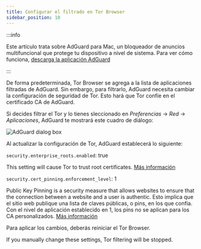 ```yaml
---
title: Configurar el filtrado en Tor Browser
sidebar_position: 10
---
```


:::info

Este artículo trata sobre AdGuard para Mac, un bloqueador de anuncios multifuncional que protege tu dispositivo a nivel de sistema. Para ver cómo funciona, [descarga la aplicación AdGuard](https://adguard.com/download.html?auto=true)

:::

De forma predeterminada, Tor Browser se agrega a la lista de aplicaciones filtradas de AdGuard. Sin embargo, para filtrarlo, AdGuard necesita cambiar la configuración de seguridad de Tor. Esto hará que Tor confíe en el certificado CA de AdGuard.

Si decides filtrar el Tor y lo tienes sleccionado en *Preferencias* → *Red* → *Aplicaciones*, AdGuard te mostrará este cuadro de diálogo:

![AdGuard dialog box](https://cdn.adtidy.org/content/kb/ad_blocker/mac/tor-setup.png)

Al actualizar la configuración de Tor, AdGuard establecerá lo siguiente:

`security.enterprise_roots.enabled`: true

This setting will cause Tor to trust root certificates. [Más información](https://support.mozilla.org/en-US/kb/setting-certificate-authorities-firefox)

`security.cert_pinning.enforcement_level`: 1

Public Key Pinning is a security measure that allows websites to ensure that the connection between a website and a user is authentic. Esto implica que el sitio web publique una lista de claves públicas, o pins, en los que confía. Con el nivel de aplicación establecido en 1, los pins no se aplican para los CA personalizados. [Más información](https://wiki.mozilla.org/SecurityEngineering/Public_Key_Pinning)

Para aplicar los cambios, deberás reiniciar el Tor Browser.

If you manually change these settings, Tor filtering will be stopped.
